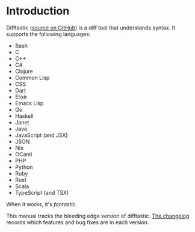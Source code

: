 # Introduction

Difftastic ([source on GitHub](https://github.com/wilfred/difftastic)) is a diff
tool that understands syntax. It supports the following languages:

* Bash
* C
* C++
* C#
* Clojure
* Common Lisp
* CSS
* Dart
* Elixir
* Emacs Lisp
* Go
* Haskell
* Janet
* Java
* JavaScript (and JSX)
* JSON
* Nix
* OCaml
* PHP
* Python
* Ruby
* Rust
* Scala
* TypeScript (and TSX)

When it works, it's *fantastic*.

This manual tracks the bleeding edge version of difftastic. [The
changelog](https://github.com/Wilfred/difftastic/blob/master/CHANGELOG.md)
records which features and bug fixes are in each version.
